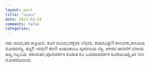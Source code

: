 ```yaml
---
layout: post
title: "ಚಂದಗಿರಿ"
date: 2013-03-29
comments: false
categories: 
---
```



ನಡು ಜಾರಿದ,ತಡ ರಾತ್ರಿಯಲಿ. ಕೊನೆ ಮುರಿದ,ಬೆಣ್ಣೆಶಶಿ ಬೆಳ್ಕಿನಲಿ. ಕಾತುರವಿತ್ತು!! ಕಾಣಬೇಕು,ಕಾಲಡಿಯ ಮೋಡವನೆತ್ತಿ. ಹತ್ತಿ!! ಇಳಿದು!! ತೇಗಿ!! ಅಂತೂತಲುಪಿ ಸ್ಕಂದಗಿರಿಯ ನೆತ್ತಿ. ಆಗಸದ ಚಾವಣಿಗೆ ಬೆಂಕಿಯ ಹಚ್ಚಿ,ಇಬ್ಬನಿಯ  ಕರಗಿಸುತಲಿ,ಪೋಲಿದರ್ಶನ ಕೊಡುತ ರವಿ ಬಂದಪಾರದರ್ಶಕ ರವಿಕೆಯಂತಿದ್ದ,ತಿಳಿ ನೀಲಿ ಮೋಡದಡಿಯಿಂದ. 
